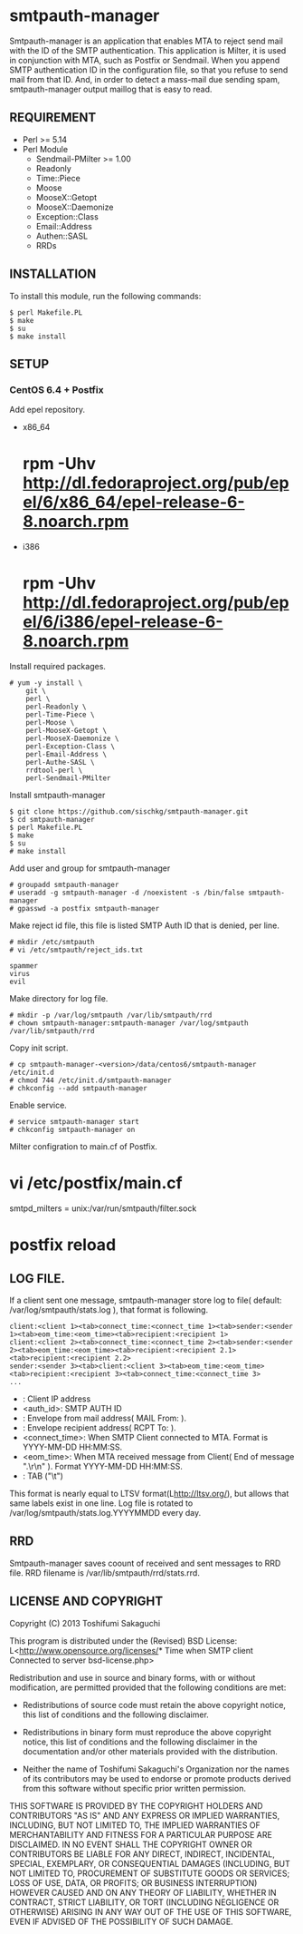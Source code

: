 # smtpauth-manager

Smtpauth-manager is an application that enables MTA to reject send mail with the ID of the SMTP authentication.
This application is Milter, it is used in conjunction with MTA, such as Postfix or Sendmail.
When you append SMTP authentication ID in the configuration file, so that you refuse to send mail from that ID.
And, in order to detect a mass-mail due sending spam, smtpauth-manager output maillog that is easy to read.

## REQUIREMENT

* Perl >= 5.14
* Perl Module
    * Sendmail-PMilter >= 1.00
    * Readonly
    * Time::Piece
    * Moose
    * MooseX::Getopt
    * MooseX::Daemonize
    * Exception::Class
    * Email::Address
    * Authen::SASL
    * RRDs

## INSTALLATION

To install this module, run the following commands:

    $ perl Makefile.PL
    $ make
    $ su
    $ make install

## SETUP

### CentOS 6.4 + Postfix

Add epel repository.

* x86_64

    # rpm -Uhv http://dl.fedoraproject.org/pub/epel/6/x86_64/epel-release-6-8.noarch.rpm

* i386

    # rpm -Uhv http://dl.fedoraproject.org/pub/epel/6/i386/epel-release-6-8.noarch.rpm

Install required packages.

    # yum -y install \
        git \
        perl \
        perl-Readonly \
        perl-Time-Piece \
        perl-Moose \
        perl-MooseX-Getopt \
        perl-MooseX-Daemonize \
        perl-Exception-Class \
        perl-Email-Address \
        perl-Authe-SASL \
        rrdtool-perl \
        perl-Sendmail-PMilter

Install smtpauth-manager

    $ git clone https://github.com/sischkg/smtpauth-manager.git
    $ cd smtpauth-manager
    $ perl Makefile.PL
    $ make
    $ su
    # make install

Add user and group for smtpauth-manager

    # groupadd smtpauth-manager
    # useradd -g smtpauth-manager -d /noexistent -s /bin/false smtpauth-manager
    # gpasswd -a postfix smtpauth-manager

Make reject id file, this file is listed SMTP Auth ID that is denied, per line.

    # mkdir /etc/smtpauth
    # vi /etc/smtpauth/reject_ids.txt

    spammer
    virus
    evil

Make directory for log file.

    # mkdir -p /var/log/smtpauth /var/lib/smtpauth/rrd
    # chown smtpauth-manager:smtpauth-manager /var/log/smtpauth /var/lib/smtpauth/rrd

Copy init script.

    # cp smtpauth-manager-<version>/data/centos6/smtpauth-manager /etc/init.d
    # chmod 744 /etc/init.d/smtpauth-manager
    # chkconfig --add smtpauth-manager

Enable service.

    # service smtpauth-manager start
    # chkconfig smtpauth-manager on

Milter configration to main.cf of Postfix.

   # vi /etc/postfix/main.cf

   smtpd_milters = unix:/var/run/smtpauth/filter.sock

   # postfix reload


## LOG FILE.

If a client sent one message, smtpauth-manager store log to file( default: /var/log/smtpauth/stats.log ),
that format is following.

    client:<client 1><tab>connect_time:<connect_time 1><tab>sender:<sender 1><tab>eom_time:<eom_time><tab>recipient:<recipient 1>
    client:<client 2><tab>connect_time:<connect_time 2><tab>sender:<sender 2><tab>eom_time:<eom_time><tab>recipient:<recipient 2.1><tab>recipient:<recipient 2.2>
    sender:<sender 3><tab>client:<client 3><tab>eom_time:<eom_time><tab>recipient:<recipient 3><tab>connect_time:<connect_time 3>
    ...

* <clinet>: Client IP address
* <auth_id>: SMTP AUTH ID
* <sender>: Envelope from mail address( MAIL From: ).
* <recipient>: Envelope recipient address( RCPT To: ).
* <connect_time>: When SMTP Client connected to MTA. Format is YYYY-MM-DD HH:MM:SS.
* <eom_time>: When MTA received message from Client( End of message ".\r\n" ). Format YYYY-MM-DD HH:MM:SS.
* <tab>: TAB ("\t")

This format is nearly equal to LTSV format(L<http://ltsv.org/>), but allows that same labels exist in one line.
Log file is rotated to /var/log/smtpauth/stats.log.YYYYMMDD every day.

## RRD

Smtpauth-manager saves coount of received and sent messages to RRD file.
RRD filename is /var/lib/smtpauth/rrd/stats.rrd.


## LICENSE AND COPYRIGHT

Copyright (C) 2013 Toshifumi Sakaguchi

This program is distributed under the (Revised) BSD License:
L<http://www.opensource.org/licenses/* Time when SMTP client Connected to server
bsd-license.php>

Redistribution and use in source and binary forms, with or without
modification, are permitted provided that the following conditions
are met:

* Redistributions of source code must retain the above copyright
notice, this list of conditions and the following disclaimer.

* Redistributions in binary form must reproduce the above copyright
notice, this list of conditions and the following disclaimer in the
documentation and/or other materials provided with the distribution.

* Neither the name of Toshifumi Sakaguchi's Organization
nor the names of its contributors may be used to endorse or promote
products derived from this software without specific prior written
permission.

THIS SOFTWARE IS PROVIDED BY THE COPYRIGHT HOLDERS AND CONTRIBUTORS
"AS IS" AND ANY EXPRESS OR IMPLIED WARRANTIES, INCLUDING, BUT NOT
LIMITED TO, THE IMPLIED WARRANTIES OF MERCHANTABILITY AND FITNESS FOR
A PARTICULAR PURPOSE ARE DISCLAIMED. IN NO EVENT SHALL THE COPYRIGHT
OWNER OR CONTRIBUTORS BE LIABLE FOR ANY DIRECT, INDIRECT, INCIDENTAL,
SPECIAL, EXEMPLARY, OR CONSEQUENTIAL DAMAGES (INCLUDING, BUT NOT
LIMITED TO, PROCUREMENT OF SUBSTITUTE GOODS OR SERVICES; LOSS OF USE,
DATA, OR PROFITS; OR BUSINESS INTERRUPTION) HOWEVER CAUSED AND ON ANY
THEORY OF LIABILITY, WHETHER IN CONTRACT, STRICT LIABILITY, OR TORT
(INCLUDING NEGLIGENCE OR OTHERWISE) ARISING IN ANY WAY OUT OF THE USE
OF THIS SOFTWARE, EVEN IF ADVISED OF THE POSSIBILITY OF SUCH DAMAGE.

